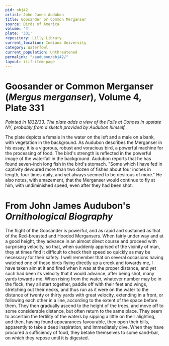 ```yaml
---
pid: obj42
artist: John James Audubon
title: Goosander or Common Merganser
source: Birds of America
volume: '4'
plate: '331'
repository: Lilly Library
current_location: Indiana University
category: Waterfowl
current_population: Unthreatened
permalink: "/audubon/obj42/"
layout: iiif-item-page
---
```


# Goosander or Common Merganser (_Mergus merganser_), Volume 4, Plate 331

_Painted in 1832/33. The plate adds a view of the Falls at Cohoes in upstate NY, probably from a sketch provided by Audubon himself._

The plate depicts a female in the water on the left and a male on a bank, with vegetation in the background. As Audubon describes the Merganser in his essay, it is a vigorous, robust and voracious bird, a powerful machine for the processing of food. The bird's strength is reflected in the powerful image of the waterfall in the background. Audubon reports that he has found seven–inch long fish in the bird's stomach. "Some which I have fed in captivity devoured more than two dozen of fishes about four inches in length, four times daily, and yet always seemed to be desirous of more." He also notes, with amazement, that the Merganser would continue to fly at him, with undiminished speed, even after they had been shot.

# From John James Audubon's _Ornithological Biography_

The flight of the Goosander is powerful, and as rapid and sustained as that of the Red–breasted and Hooded Mergansers. When fairly under way and at a good height, they advance in an almost direct course and proceed with surprising velocity, so that, when suddenly apprised of the vicinity of man, they at times find it difficult to check their speed so quickly as may be necessary for their safety. I well remember that on several occasions having watched one of these birds flying directly up a creek and towards me, I have taken aim at it and fired when it was at the proper distance, and yet such had been its velocity that it would advance, after being shot, many yards towards me. When rising from the water, whatever number may be in the flock, they all start together, paddle off with their feet and wings, stretching out their necks, and thus run as it were on the water to the distance of twenty or thirty yards with great velocity, extending in a front, or following each other in a line, according to the extent of the space before them. They then gradually ascend to the height of the trees, and move off to some considerable distance, but often return to the same place. They seem to ascertain the fertility of the waters by sipping a little on their alighting, and then, having found appearances favourable, they open their bills, apparently to take a deep inspiration, and immediately dive. When they have procured a sufficiency of food, they betake themselves to some sand–bar, on which they repose until it is digested.